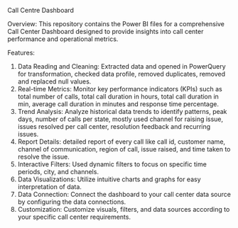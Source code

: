 Call Centre Dashboard

Overview:
This repository contains the Power BI files for a comprehensive Call Center Dashboard designed to provide insights into call center performance and operational metrics.

Features:
1. Data Reading and Cleaning: Extracted data and opened in PowerQuery for transformation, checked data profile, removed duplicates, removed and replaced null values.
2. Real-time Metrics: Monitor key performance indicators (KPIs) such as total number of calls, total call duration in hours, total call duration in min, average call duration in minutes and response time percentage.
3. Trend Analysis: Analyze historical data trends to identify patterns, peak days, number of calls per state, mostly used channel for raising issue, issues resolved per call center, resolution feedback and recurring issues.
4. Report Details: detailed report of every call like call id, customer name, channel of communication, region of call, issue raised, and time taken to resolve the issue.
5. Interactive Filters: Used dynamic filters to focus on specific time periods, city, and channels.
6. Data Visualizations: Utilize intuitive charts and graphs for easy interpretation of data.
7. Data Connection: Connect the dashboard to your call center data source by configuring the data connections.
8. Customization: Customize visuals, filters, and data sources according to your specific call center requirements.
